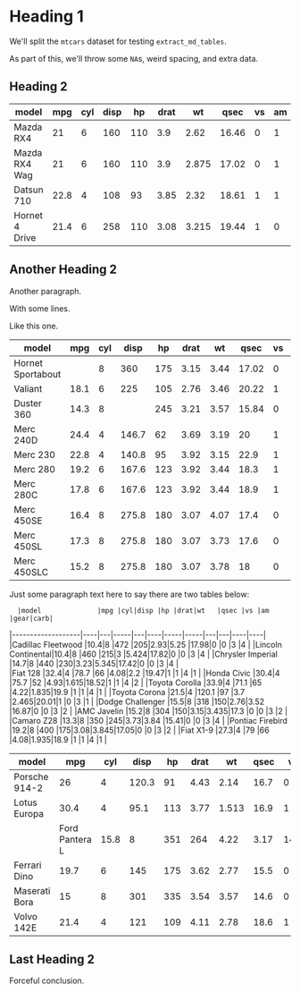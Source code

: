 # Heading 1

We'll split the `mtcars` dataset for testing `extract_md_tables`.

As part of this, we'll throw some `NA`s, weird spacing, and extra data.

## Heading 2

|model              |mpg |cyl|disp |hp |drat|wt   |qsec |vs |am |gear|carb|date        |
|------------------- |----|---|-----|---|----|-----|-----|---|---|----|----|------------|
|Mazda RX4          |21  |6  |160  |110|3.9 |2.62 |16.46|0  |1  |4   |    | 2019/01/01 | 
  |Mazda RX4 Wag      |21  |6  |160  |110|3.9 |2.875|17.02|0  |1  |4   |4   | 1990/02/08 |
|Datsun 710         |22.8|4  |108  |93 |3.85|2.32 |18.61|1  |1  |4   |1   | 2021/01/26 |
|Hornet 4 Drive     |21.4|6  |258  |110|3.08|3.215|19.44|1  |0  |3   |1   ||         

## Another Heading 2
Another paragraph.

With some lines.

Like this one.

|model              |mpg |cyl|disp |hp |drat|wt   |qsec |vs |am |gear|carb|
|-------------------|----|---|-----|---|----| ----- |-----|---|---|----|----|
|Hornet Sportabout  ||8  |360  |175|3.15|3.44 |17.02|0  |0  |3   |2   |   
|Valiant            |18.1|6  |225  |105|2.76|3.46 |20.22|1  |0  |3   |1   |
|Duster 360         |14.3|8  |     |245|3.21|3.57 |15.84|0  |0  |3   |4   |
|Merc 240D          |24.4|4  |146.7|62 |3.69|3.19 |20   |1  |0  |4   |2   |
|Merc 230           |22.8|4  |140.8|95 |3.92|3.15 |22.9 |1  |0  |4   |2   |
 |Merc 280           |19.2|6      |167.6|123|3.92|3.44 |18.3 |1  |0  |4   |4   |
|Merc 280C          |17.8|6  |167.6|123|3.92|3.44 |18.9 |1  |0  |4   |4   |
|Merc 450SE         |16.4|8  |275.8|180|3.07|4.07 |17.4 |0  |0  |3   |3   |
|Merc 450SL         |17.3|8  |275.8|180|3.07|3.73 |17.6 |0  |0  |3   |3   |
|Merc 450SLC        |15.2|8  |275.8|180|3.07|3.78         |18   |0  |0  |3   |3   |

Just some paragraph text here to say there are two tables below:

      |model              |mpg |cyl|disp |hp |drat|wt   |qsec |vs |am |gear|carb|
|-------------------|----|---|-----|---|----|-----|-----|---|---|----|----|
|Cadillac Fleetwood |10.4|8  |472  |205|2.93|5.25 |17.98|0  |0  |3   |4   |
|Lincoln Continental|10.4|8  |460  |215|3   |5.424|17.82|0  |0  |3   |4   |
|Chrysler Imperial  |14.7|8  |440  |230|3.23|5.345|17.42|0  |0  |3   |4   |  
|Fiat 128           |32.4|4  |78.7 |66 |4.08|2.2  |19.47|1  |1  |4   |1   |
|Honda Civic        |30.4|4  |75.7 |52 |4.93|1.615|18.52|1  |1  |4   |2   |
|Toyota Corolla     |33.9|4  |71.1 |65 |4.22|1.835|19.9 |1  |1  |4   |1   |
|Toyota Corona      |21.5|4  |120.1       |97 |3.7 |2.465|20.01|1  |0  |3   |1   |
 |Dodge Challenger   |15.5|8  |318  |150|2.76|3.52 |16.87|0  |0  |3   |2   |
|AMC Javelin        |15.2|8  |304  |150|3.15|3.435|17.3 |0  |0  |3   |2   | 
|Camaro Z28         |13.3|8  |350  |245|3.73|3.84 |15.41|0  |0  |3   |4   |
|Pontiac Firebird   |19.2|8  |400  |175|3.08|3.845|17.05|0  |0  |3   |2   |
|Fiat X1-9          |27.3|4  |79   |66 |4.08|1.935|18.9 |1  |1  |4   |1   |

|model              |mpg |cyl|disp |hp |drat|wt   |qsec |vs |am |gear|carb|
| -------------------|----| ---|-----|---|----|-----|-----|---|---|----|----|
|Porsche 914-2      |26  |4  |120.3|91 |4.43|2.14 |16.7 |0  |1  |5   |2   |
|Lotus Europa       |30.4|4  |95.1 |113|3.77|1.513|16.9 |1  |1  |5   |2   |
    |Ford Pantera L     |15.8|8  |351  |264|4.22|3.17 |14.5 |0  |1  |5   |4   |
|Ferrari Dino       |19.7|6  |145  |175|3.62|2.77 |15.5 |0  |1  |5   |6   |
|Maserati Bora      |15  |8  |301  |335|3.54|3.57 |14.6 |0  |1  |5   |8   |
|Volvo 142E         |21.4|4  |121  |109|4.11|2.78 |18.6 |1  |1  |4   |2   |

## Last Heading 2
Forceful conclusion.
